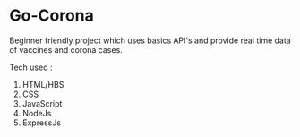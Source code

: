 # Go-Corona
Beginner friendly project which uses basics API's and provide real time data of vaccines and corona cases.

Tech used :
1. HTML/HBS
2. CSS
3. JavaScript
4. NodeJs
5. ExpressJs

